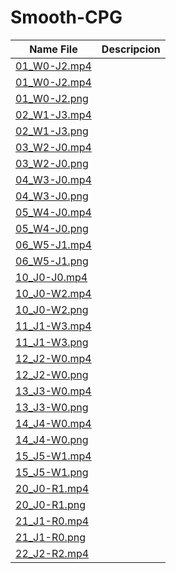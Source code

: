 # Smooth-CPG

|Name File |Descripcion|
|----------------|-------------------------------|
|[01_W0-J2.mp4](https://github.com/BioInspiredLab-UGTO/Smooth-CPG/blob/main/01_W0-J2.mp4 "01_W0-J2.mp4")|              |
|[01_W0-J2.mp4](https://github.com/BioInspiredLab-UGTO/Smooth-CPG/commit/c60dd2395fd4cd450bcff7bfe8c95b6bd40b877e "01_W0-J2.mp4") 	|              |
|[01_W0-J2.png](https://github.com/BioInspiredLab-UGTO/Smooth-CPG/blob/main/01_W0-J2.png "01_W0-J2.png")|               |
|[02_W1-J3.mp4](https://github.com/BioInspiredLab-UGTO/Smooth-CPG/blob/main/02_W1-J3.mp4 "02_W1-J3.mp4")|               |
|[02_W1-J3.png](https://github.com/BioInspiredLab-UGTO/Smooth-CPG/blob/main/02_W1-J3.png "02_W1-J3.png")|               |
|[03_W2-J0.mp4](https://github.com/BioInspiredLab-UGTO/Smooth-CPG/blob/main/03_W2-J0.mp4 "03_W2-J0.mp4")|               |
|[03_W2-J0.png](https://github.com/BioInspiredLab-UGTO/Smooth-CPG/blob/main/03_W2-J0.png "03_W2-J0.png")|               |
|[04_W3-J0.mp4](https://github.com/BioInspiredLab-UGTO/Smooth-CPG/blob/main/04_W3-J0.mp4 "04_W3-J0.mp4")|               |
|[04_W3-J0.png](https://github.com/BioInspiredLab-UGTO/Smooth-CPG/blob/main/04_W3-J0.png "04_W3-J0.png")|               |
|[05_W4-J0.mp4](https://github.com/BioInspiredLab-UGTO/Smooth-CPG/blob/main/05_W4-J0.mp4 "05_W4-J0.mp4")|               |    
|[05_W4-J0.png](https://github.com/BioInspiredLab-UGTO/Smooth-CPG/blob/main/05_W4-J0.png "05_W4-J0.png")|               |
|[06_W5-J1.mp4](https://github.com/BioInspiredLab-UGTO/Smooth-CPG/blob/main/06_W5-J1.mp4 "06_W5-J1.mp4")|               |
|[06_W5-J1.png](https://github.com/BioInspiredLab-UGTO/Smooth-CPG/blob/main/06_W5-J1.png "06_W5-J1.png")|               |
|[10_J0-J0.mp4](https://github.com/BioInspiredLab-UGTO/Smooth-CPG/blob/main/10_J0-J0.mp4 "10_J0-J0.mp4")|               |
|[10_J0-W2.mp4](https://github.com/BioInspiredLab-UGTO/Smooth-CPG/blob/main/10_J0-W2.mp4 "10_J0-W2.mp4")|               |
|[10_J0-W2.png](https://github.com/BioInspiredLab-UGTO/Smooth-CPG/blob/main/10_J0-W2.png "10_J0-W2.png")|               |
|[11_J1-W3.mp4](https://github.com/BioInspiredLab-UGTO/Smooth-CPG/blob/main/11_J1-W3.mp4 "11_J1-W3.mp4")|               |
|[11_J1-W3.png](https://github.com/BioInspiredLab-UGTO/Smooth-CPG/blob/main/11_J1-W3.png "11_J1-W3.png")|               |
|[12_J2-W0.mp4](https://github.com/BioInspiredLab-UGTO/Smooth-CPG/blob/main/12_J2-W0.mp4 "12_J2-W0.mp4")|               |
|[12_J2-W0.png](https://github.com/BioInspiredLab-UGTO/Smooth-CPG/blob/main/12_J2-W0.png "12_J2-W0.png")|               |
|[13_J3-W0.mp4](https://github.com/BioInspiredLab-UGTO/Smooth-CPG/blob/main/13_J3-W0.mp4 "13_J3-W0.mp4")|               |
|[13_J3-W0.png](https://github.com/BioInspiredLab-UGTO/Smooth-CPG/blob/main/13_J3-W0.png "13_J3-W0.png")|               |
|[14_J4-W0.mp4](https://github.com/BioInspiredLab-UGTO/Smooth-CPG/blob/main/14_J4-W0.mp4 "14_J4-W0.mp4")|               |
|[14_J4-W0.png](https://github.com/BioInspiredLab-UGTO/Smooth-CPG/blob/main/14_J4-W0.png "14_J4-W0.png")|               |
|[15_J5-W1.mp4](https://github.com/BioInspiredLab-UGTO/Smooth-CPG/blob/main/15_J5-W1.mp4 "15_J5-W1.mp4")|               |
|[15_J5-W1.png](https://github.com/BioInspiredLab-UGTO/Smooth-CPG/blob/main/15_J5-W1.png "15_J5-W1.png")|               |
|[20_J0-R1.mp4](https://github.com/BioInspiredLab-UGTO/Smooth-CPG/blob/main/20_J0-R1.mp4 "20_J0-R1.mp4")|               |
|[20_J0-R1.png](https://github.com/BioInspiredLab-UGTO/Smooth-CPG/blob/main/20_J0-R1.png "20_J0-R1.png")|               |
|[21_J1-R0.mp4](https://github.com/BioInspiredLab-UGTO/Smooth-CPG/blob/main/21_J1-R0.mp4 "21_J1-R0.mp4")|               |
|[21_J1-R0.png](https://github.com/BioInspiredLab-UGTO/Smooth-CPG/blob/main/21_J1-R0.png "21_J1-R0.png")|               |
|[22_J2-R2.mp4](https://github.com/BioInspiredLab-UGTO/Smooth-CPG/blob/main/22_J2-R2.mp4 "22_J2-R2.mp4")|               |


